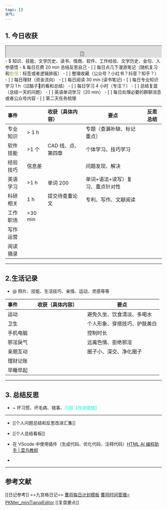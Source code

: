 ```yaml
---
tags: []
天气:
---
```


## 1. 今日收获

<div style=" width: 100%;  height:40;overflow: hidden; "><iframe src="https://widget.pkmer.cn/free/miniTianqi?user=a2e5899e-975e-4457-afd4-ec3ff7dcbc90&select-theme=ta&theme=%E6%A0%B7%E5%BC%8F4&input-text=&theme-color=%2350F9FFFF&select-icon=durian" allow="fullscreen" style=" height: 100%; width: 100%;"></iframe></div>
- $ 知识、技能、文学历史、读书、情商、软件、工作经验、文学历史、金句、人参感悟
- & 每日花费 20 min 总结反思自己 
- [ ] 每日点几下漫游笔记（随机复习和<font color="#9bbb59">整理</font>：标签或者逻辑排版）
- [ ] 整理收藏（公众号？小红书？抖音？知乎？）
- [ ] 每日理财（资金流向）
- [ ] 每日阅读 30 min (读书笔记)
- [ ] 每日专业知识学习 1 h（过脑子🧠的看和总结）
- [ ] 每日学习 4 小时（专注？）
- [ ] 总结复盘（总结一天的问题）
- [ ] 英语单词学习（20 min）
- [ ] 每日处理必要的群聊消息或者公众号内容 
- [ ] 第二天任务梳理

| 事件   |          | 收获（具体内容）    | 要点                | 反思总结 |
| :--- | -------- | :---------- | ----------------- | ---- |
| 专业知识 | \> 1 h   |             | 专题（查漏补缺、标记重点）     |      |
| 软件技能 | \>1 个    | CAD 线、点、第四章 | 个体学习、技巧学习         |      |
| 经验技巧 | 信息差      |             | 问题发现、解决           |      |
| 英语学习 | \>1 h    | 单词 200      | 单词+语法+读写）复习、重点针对性 |      |
| 科研相关 | 1 h      | 提交待查重论文     | 专利、写作、文献阅读        |      |
| 工作职场 | \>30 min |             |                   |      |
| 写作运营 |          |             |                   |      |
| 阅读摘录 |          |             |                   |      |

---
## 2.生活记录
- @  照片、技能、生活技巧、亲情、运动、灵感等等

| 事件   |     | 收获（具体内容） |     | 要点             |
| :--- | --- | :------- | --- | -------------- |
| 运动   |     |          |     | 避免久坐、饮食清淡、多喝水  |
| 卫生   |     |          |     | 个人形象、穿搭技巧、护肤美白 |
| 手机电脑 |     |          |     | 控制时长           |
| 邪淫戾气 |     |          |     | 远离色情、拒绝邪淫      |
| 亲朋互动 |     |          |     | 圈子小、深交、净化圈子    |
| 理财记账 |     |          |     |                |
| 早睡早起 |     |          |     |                |

---
## 3. 总结反思
- ~ 坏习惯、坏毛病、错事、<font color="#00ffdc">问题【改进措施】</font>
---
- [[个人问题总结和反思改进汇集]]
- [[个人总结看板]]

- 在 VScode 中使用插件（生成代码、优化代码、注释代码）[HTML AI 编程助手 | 菜鸟教程](https://www.runoob.com/html/fitten-code-html.html)
- 

---
## 参考文献

[[日记参考]] ==九宫格日记==
[曹将每日计划模板](https://mp.weixin.qq.com/s/8LYri0lvPV5Y8snHqvpJ5g)
[曹将时间管理⭐](https://mp.weixin.qq.com/s/Z8l7B5iOoCGtjP_KvMjMxA)
[PKMer_miniTianqiEditor](https://pkmer.cn/products/widget/miniTianqiEditor/)
[[复盘要点]]





